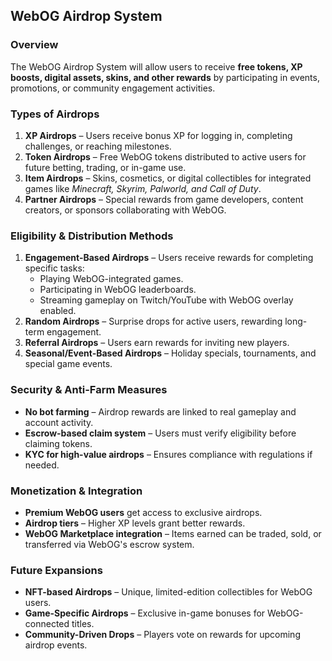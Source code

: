 ## WebOG Airdrop System

### Overview  
The WebOG Airdrop System will allow users to receive **free tokens, XP boosts, digital assets, skins, and other rewards** by participating in events, promotions, or community engagement activities.

### Types of Airdrops  
1. **XP Airdrops** – Users receive bonus XP for logging in, completing challenges, or reaching milestones.  
2. **Token Airdrops** – Free WebOG tokens distributed to active users for future betting, trading, or in-game use.  
3. **Item Airdrops** – Skins, cosmetics, or digital collectibles for integrated games like *Minecraft, Skyrim, Palworld, and Call of Duty*.  
4. **Partner Airdrops** – Special rewards from game developers, content creators, or sponsors collaborating with WebOG.

### Eligibility & Distribution Methods  
1. **Engagement-Based Airdrops** – Users receive rewards for completing specific tasks:  
   - Playing WebOG-integrated games.  
   - Participating in WebOG leaderboards.  
   - Streaming gameplay on Twitch/YouTube with WebOG overlay enabled.  
2. **Random Airdrops** – Surprise drops for active users, rewarding long-term engagement.  
3. **Referral Airdrops** – Users earn rewards for inviting new players.  
4. **Seasonal/Event-Based Airdrops** – Holiday specials, tournaments, and special game events.

### Security & Anti-Farm Measures  
- **No bot farming** – Airdrop rewards are linked to real gameplay and account activity.  
- **Escrow-based claim system** – Users must verify eligibility before claiming tokens.  
- **KYC for high-value airdrops** – Ensures compliance with regulations if needed.

### Monetization & Integration  
- **Premium WebOG users** get access to exclusive airdrops.  
- **Airdrop tiers** – Higher XP levels grant better rewards.  
- **WebOG Marketplace integration** – Items earned can be traded, sold, or transferred via WebOG's escrow system.

### Future Expansions  
- **NFT-based Airdrops** – Unique, limited-edition collectibles for WebOG users.  
- **Game-Specific Airdrops** – Exclusive in-game bonuses for WebOG-connected titles.  
- **Community-Driven Drops** – Players vote on rewards for upcoming airdrop events.

